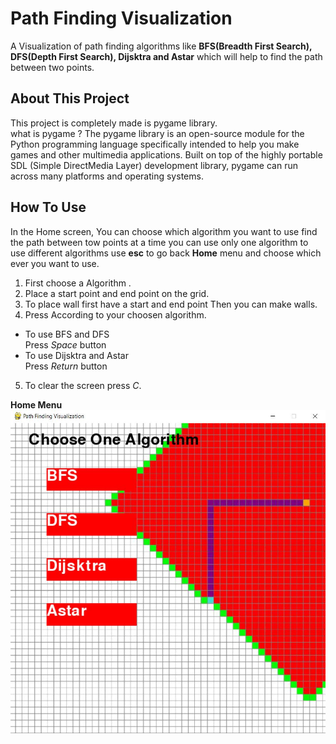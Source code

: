 # Path Finding Visualization 
A Visualization of path finding algorithms like **BFS(Breadth First Search), DFS(Depth First Search), Dijsktra and Astar** which will help to find the path between two points.  

## About This Project 
This project is completely made is pygame library.  
what is pygame ? 
The pygame library is an open-source module for the Python programming language specifically intended to help you make games and other multimedia applications. Built on top of the highly portable SDL (Simple DirectMedia Layer) development library, pygame can run across many platforms and operating systems.

## How To Use 
In the Home screen, You can choose which algorithm you want to use find the path between tow points at a time you can use only one algorithm to use different algorithms use **esc** to go back **Home** menu and choose which ever you want to use.   
1. First choose a Algorithm .
2. Place a start point and end point on the grid. 
3. To place wall first have a start and end point Then you can make walls. 
4. Press According to your choosen algorithm. 
* To use BFS and DFS  
Press *Space* button    
* To use Dijsktra and Astar  
Press *Return* button   
5. To clear the screen press *C*.

**Home Menu**   
<img src="Images/menu.JPG" >